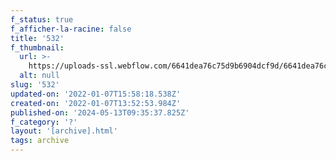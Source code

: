 ```yaml
---
f_status: true
f_afficher-la-racine: false
title: '532'
f_thumbnail:
  url: >-
    https://uploads-ssl.webflow.com/6641dea76c75d9b6904dcf9d/6641dea76c75d9b6904dd38f_532.jpg
  alt: null
slug: '532'
updated-on: '2022-01-07T15:58:18.538Z'
created-on: '2022-01-07T13:52:53.984Z'
published-on: '2024-05-13T09:35:37.825Z'
f_category: '?'
layout: '[archive].html'
tags: archive
---
```



